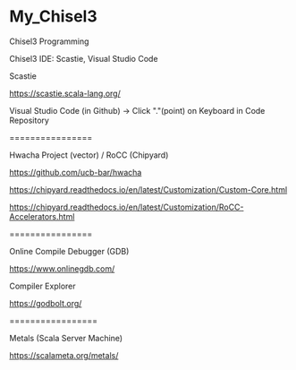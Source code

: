 # My_Chisel3
Chisel3 Programming

Chisel3 IDE: Scastie, Visual Studio Code

Scastie

https://scastie.scala-lang.org/


Visual Studio Code (in Github) -> Click "."(point) on Keyboard in Code Repository

================


Hwacha Project (vector) / RoCC (Chipyard)

https://github.com/ucb-bar/hwacha

https://chipyard.readthedocs.io/en/latest/Customization/Custom-Core.html

https://chipyard.readthedocs.io/en/latest/Customization/RoCC-Accelerators.html

================

Online Compile Debugger (GDB)

https://www.onlinegdb.com/

Compiler Explorer

https://godbolt.org/

=================

Metals (Scala Server Machine) 

https://scalameta.org/metals/
